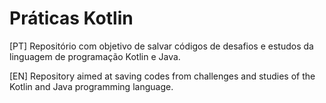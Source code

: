 # Práticas Kotlin
[PT] Repositório com objetivo de salvar códigos de desafios e estudos da linguagem de programação Kotlin e Java.

[EN] Repository aimed at saving codes from challenges and studies of the Kotlin and Java programming language.